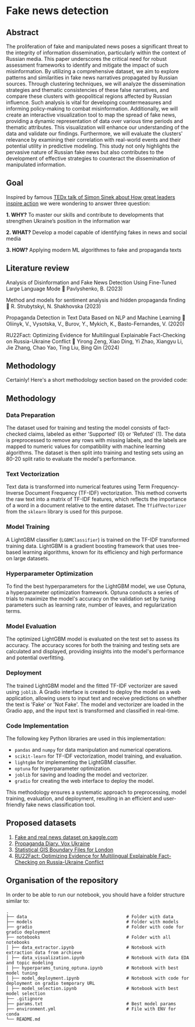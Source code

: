 Fake news detection 
======

## Abstract
The proliferation of fake and manipulated news poses a significant threat to the integrity of information dissemination, particularly within the context of Russian media. This paper underscores the critical need for robust assessment frameworks to identify and mitigate the impact of such misinformation. By utilizing a comprehensive dataset, we aim to explore patterns and similarities in fake news narratives propagated by Russian sources. Through clustering techniques, we will analyze the dissemination strategies and thematic consistencies of these false narratives, and compare these clusters with geopolitical regions affected by Russian influence. Such analysis is vital for developing countermeasures and informing policy-making to combat misinformation. Additionally, we will create an interactive visualization tool to map the spread of fake news, providing a dynamic representation of data over various time periods and thematic attributes. This visualization will enhance our understanding of the data and validate our findings. Furthermore, we will evaluate the clusters' relevance by examining their correlation with real-world events and their potential utility in predictive modeling. This study not only highlights the pervasive nature of Russian fake news but also contributes to the development of effective strategies to counteract the dissemination of manipulated information.


## Goal
Inspired by famous [TEDx talk of Simon Sinek about How great leaders inspire action](https://www.ted.com/talks/simon_sinek_how_great_leaders_inspire_action?language=en) we were wondering to answer three question: 

**1. WHY?** 
To master our skills and contribute to developments that strengthen Ukraine’s position in the information war

**2. WHAT?** 
Develop a model capable of identifying fakes in news and social media


**3. HOW?**
Applying modern ML algorithmes to fake and propaganda texts


## Literature review
Analysis of Disinformation and Fake News Detection Using Fine-Tuned Large Language Mode 🔗
Pavlyshenko, B. (2023)

Method and models for sentiment analysis and hidden propaganda finding 🔗
R. Strubytskyi, N. Shakhovska (2023)


Propaganda Detection in Text Data Based on NLP and Machine Learning 🔗
Oliinyk, V., Vysotska, V., Burov, Y., Mykich, K., Basto-Fernandes, V. (2020)

RU22Fact: Optimizing Evidence for Multilingual Explainable Fact-Checking on Russia-Ukraine Conflict 🔗
Yirong Zeng, Xiao Ding, Yi Zhao, Xiangyu Li, Jie Zhang, Chao Yao, Ting Liu, Bing Qin (2024)

## Methodology
Certainly! Here's a short methodology section based on the provided code:

## Methodology

### Data Preparation
The dataset used for training and testing the model consists of fact-checked claims, labeled as either 'Supported' (0) or 'Refuted' (1). The data is preprocessed to remove any rows with missing labels, and the labels are mapped to numeric values for compatibility with machine learning algorithms. The dataset is then split into training and testing sets using an 80-20 split ratio to evaluate the model's performance.

### Text Vectorization
Text data is transformed into numerical features using Term Frequency-Inverse Document Frequency (TF-IDF) vectorization. This method converts the raw text into a matrix of TF-IDF features, which reflects the importance of a word in a document relative to the entire dataset. The `TfidfVectorizer` from the `sklearn` library is used for this purpose.

### Model Training
A LightGBM classifier (`LGBMClassifier`) is trained on the TF-IDF transformed training data. LightGBM is a gradient boosting framework that uses tree-based learning algorithms, known for its efficiency and high performance on large datasets.

### Hyperparameter Optimization
To find the best hyperparameters for the LightGBM model, we use Optuna, a hyperparameter optimization framework. Optuna conducts a series of trials to maximize the model's accuracy on the validation set by tuning parameters such as learning rate, number of leaves, and regularization terms.

### Model Evaluation
The optimized LightGBM model is evaluated on the test set to assess its accuracy. The accuracy scores for both the training and testing sets are calculated and displayed, providing insights into the model's performance and potential overfitting.

### Deployment
The trained LightGBM model and the fitted TF-IDF vectorizer are saved using `joblib`. A Gradio interface is created to deploy the model as a web application, allowing users to input text and receive predictions on whether the text is 'Fake' or 'Not Fake'. The model and vectorizer are loaded in the Gradio app, and the input text is transformed and classified in real-time.

### Code Implementation
The following key Python libraries are used in this implementation:
- `pandas` and `numpy` for data manipulation and numerical operations.
- `scikit-learn` for TF-IDF vectorization, model training, and evaluation.
- `lightgbm` for implementing the LightGBM classifier.
- `optuna` for hyperparameter optimization.
- `joblib` for saving and loading the model and vectorizer.
- `gradio` for creating the web interface to deploy the model.

This methodology ensures a systematic approach to preprocessing, model training, evaluation, and deployment, resulting in an efficient and user-friendly fake news classification tool.


## Proposed datasets
1. [Fake and real news dataset on kaggle.com](https://www.kaggle.com/datasets/clmentbisaillon/fake-and-real-news-dataset.)
2. [ Propaganda Diary. Vox Ukraine](https://russiandisinfo.voxukraine.org/en/narratives)
3. [Statistical GIS Boundary Files for London](https://data.london.gov.uk/dataset/statistical-gis-boundary-files-london)
4. [RU22Fact: Optimizing Evidence for Multilingual Explainable Fact-Checking on Russia-Ukraine Conflict](https://github.com/zeng-yirong/ru22fact)



## Organisation of the repository
In order to be able to run our notebook, you should have a folder structure similar to:

    .
    ├── data                                      # Folder with data
    ├── models                                    # Folder with models
    ├── gradio                                    # Folder with code for gradio deployment
    ├── notebooks                                 # Folder with all notebooks
    │ ├── data_extractor.ipynb                    # Notebook with extraction data from archieve
    │ ├── data_visualization.ipynb                # Notebook with data EDA and topic modeling
    │ ├── hyperparams_tuning_optuna.ipynb         # Notebook with best model tuning
    │ ├── model_deployment.ipynb                  # Notebook with code for deployment on gradio temporary URL
    │ ├── model_selection.ipynb                   # Notebook with best model selection
    ├── .gitignore                                
    ├── params.txt                                # Best model params
    ├── environment.yml                           # File with ENV for conda
    └── README.md       
    
  
